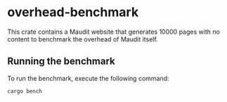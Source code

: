# overhead-benchmark

This crate contains a Maudit website that generates 10000 pages with no content to benchmark the overhead of Maudit itself.

## Running the benchmark

To run the benchmark, execute the following command:

```sh
cargo bench
```
